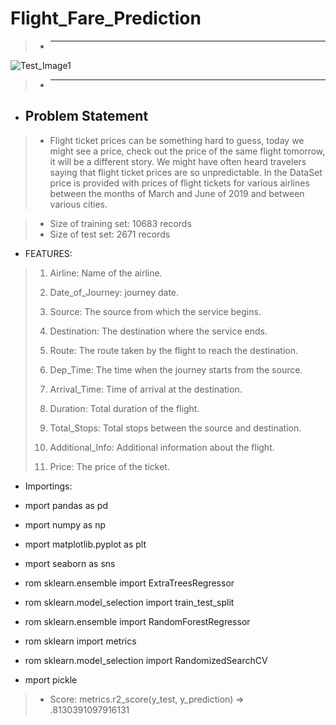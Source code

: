 # Flight_Fare_Prediction

> - ______________________________________________________________________________________________________________________________________________________________________________
![Test_Image1](https://wonderfulengineering.com/wp-content/uploads/2014/05/airplane-wallpaper-2.jpg)
> - ______________________________________________________________________________________________________________________________________________________________________________

 - ## Problem Statement
> - Flight ticket prices can be something hard to guess, today we might see a price, check out the price of the same flight tomorrow, it will be a different story. We might have often heard travelers saying that flight ticket prices are so unpredictable.  In the DataSet price is provided with prices of flight tickets for various airlines between the months of March and June of 2019 and between various cities.

> - Size of training set: 10683 records
> - Size of test set: 2671 records
> 
  - FEATURES:
> 1. Airline: Name of the airline.
> 
> 2. Date_of_Journey: journey date.
> 
> 3. Source: The source from which the service begins.
> 
> 4. Destination: The destination where the service ends.
> 
> 5. Route: The route taken by the flight to reach the destination.
> 
> 6. Dep_Time: The time when the journey starts from the source.
> 
> 7. Arrival_Time: Time of arrival at the destination.
> 
> 8. Duration: Total duration of the flight.
> 
> 9. Total_Stops: Total stops between the source and destination.
> 
> 10. Additional_Info: Additional information about the flight.
> 
> 11. Price: The price of the ticket.

- Importings:

- mport pandas as pd
- mport numpy as np
- mport matplotlib.pyplot as plt
- mport seaborn as sns
- rom sklearn.ensemble import ExtraTreesRegressor
- rom sklearn.model_selection import train_test_split
- rom sklearn.ensemble import RandomForestRegressor
- rom sklearn import metrics
- rom sklearn.model_selection import RandomizedSearchCV
- mport pickle


> - Score:
metrics.r2_score(y_test, y_prediction)
=> .8130391097916131




